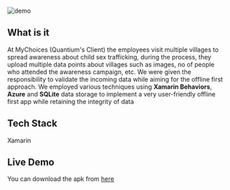 ![demo](~demo.png)

## What is it <i class="far fa-question-circle"></i> 

At MyChoices (Quantium's Client) the employees visit multiple villages to spread awareness about child sex trafficking, during the process, they upload multiple data points about villages such as images, no of people who attended the awareness campaign, etc. We were given the responsibility to validate the incoming data while aiming for the offline first approach. We employed various techniques using **Xamarin Behaviors**, **Azure** and **SQLite** data storage to implement a very user-friendly offline first app while retaining the integrity of data

## Tech Stack <i class="fas fa-layer-group"></i>

<i class="fas fa-mobile-alt"></i> Xamarin

## Live Demo <i class="fas fa-laptop-code"></i>

You can download the apk from <a target="_blank" rel="noopener noreferrer" href="https://play.google.com/store/apps/details?id=com.Quantium.NexGenRedAlert">here</a>